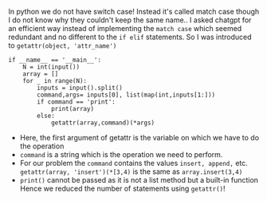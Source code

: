 In python we do not have switch case! Instead it's called match case though I do not know why they couldn't keep the same name.. 
I asked chatgpt for an efficient way instead of implementing the `match case` which seemed redundant and no different to the `if elif` statements.
So I was introduced to `getattr(object, 'attr_name')`

```
if __name__ == '__main__':
    N = int(input())
    array = []
    for _ in range(N):
        inputs = input().split()
        command,args= inputs[0], list(map(int,inputs[1:]))
        if command == 'print':
            print(array)
        else:
            getattr(array,command)(*args)
```
- Here, the first argument of getattr is the variable on which we have to do the operation
- `command` is a string which is the operation we need to perform.
-   For our problem the `command` contains the values `insert, append,` etc.
 `getattr(array, 'insert')(*[3,4)` is the same as `array.insert(3,4)`
-   `print()` cannot be passed as it is not a list method but a built-in function
Hence we reduced the number of statements using `getattr()`!
